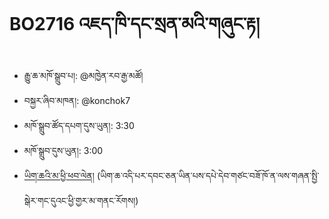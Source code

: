 # BO2716 འཇད་ཁི་དང་སྲན་མའི་གཞུང་རྟ།
- རྒྱུ་ཆ་མཁོ་སྒྲུབ་པ།: @མཁྱེན་རབ་རྒྱ་མཚོ།
- བསྐྱར་ཞིབ་མཁན།: @konchok7
- མཁོ་སྒྲུབ་ཚོད་དཔག་དུས་ཡུན།: 3:30
- མཁོ་སྒྲུབ་དུས་ཡུན།: 3:00
- [ཡིག་ཆའི་མ་ཕྱི་ཕབ་ལེན།](https://github.com/MonlamAI/BO2716/releases/download/2716/default.pdf)
(ཡིག་ཆ་འདི་པར་དབང་ཅན་ཡིན་པས་དཔེ་དེབ་གཙང་བཟོ་ཁོ་ན་ལས་གཞན་སྤྱི་སྒེར་གང་དུའང་ཕྱི་གྱར་མ་གནང་རོགས།)
